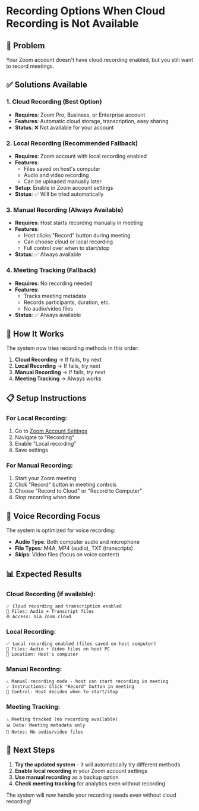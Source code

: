 # Recording Options When Cloud Recording is Not Available

## 🎯 Problem
Your Zoom account doesn't have cloud recording enabled, but you still want to record meetings.

## ✅ Solutions Available

### 1. **Cloud Recording** (Best Option)
- **Requires**: Zoom Pro, Business, or Enterprise account
- **Features**: Automatic cloud storage, transcription, easy sharing
- **Status**: ❌ Not available for your account

### 2. **Local Recording** (Recommended Fallback)
- **Requires**: Zoom account with local recording enabled
- **Features**: 
  - Files saved on host's computer
  - Audio and video recording
  - Can be uploaded manually later
- **Setup**: Enable in Zoom account settings
- **Status**: ✅ Will be tried automatically

### 3. **Manual Recording** (Always Available)
- **Requires**: Host starts recording manually in meeting
- **Features**:
  - Host clicks "Record" button during meeting
  - Can choose cloud or local recording
  - Full control over when to start/stop
- **Status**: ✅ Always available

### 4. **Meeting Tracking** (Fallback)
- **Requires**: No recording needed
- **Features**:
  - Tracks meeting metadata
  - Records participants, duration, etc.
  - No audio/video files
- **Status**: ✅ Always available

## 🔧 How It Works

The system now tries recording methods in this order:

1. **Cloud Recording** → If fails, try next
2. **Local Recording** → If fails, try next  
3. **Manual Recording** → If fails, try next
4. **Meeting Tracking** → Always works

## 📋 Setup Instructions

### For Local Recording:
1. Go to [Zoom Account Settings](https://zoom.us/account/setting)
2. Navigate to "Recording"
3. Enable "Local recording"
4. Save settings

### For Manual Recording:
1. Start your Zoom meeting
2. Click "Record" button in meeting controls
3. Choose "Record to Cloud" or "Record to Computer"
4. Stop recording when done

## 🎤 Voice Recording Focus

The system is optimized for voice recording:
- **Audio Type**: Both computer audio and microphone
- **File Types**: M4A, MP4 (audio), TXT (transcripts)
- **Skips**: Video files (focus on voice content)

## 📊 Expected Results

### Cloud Recording (if available):
```
✅ Cloud recording and transcription enabled
📁 Files: Audio + Transcript files
🌐 Access: Via Zoom cloud
```

### Local Recording:
```
✅ Local recording enabled (files saved on host computer)
📁 Files: Audio + Video files on host PC
💾 Location: Host's computer
```

### Manual Recording:
```
⚠️ Manual recording mode - host can start recording in meeting
💡 Instructions: Click "Record" button in meeting
🎯 Control: Host decides when to start/stop
```

### Meeting Tracking:
```
⚠️ Meeting tracked (no recording available)
📊 Data: Meeting metadata only
📝 Notes: No audio/video files
```

## 🚀 Next Steps

1. **Try the updated system** - it will automatically try different methods
2. **Enable local recording** in your Zoom account settings
3. **Use manual recording** as a backup option
4. **Check meeting tracking** for analytics even without recording

The system will now handle your recording needs even without cloud recording! 